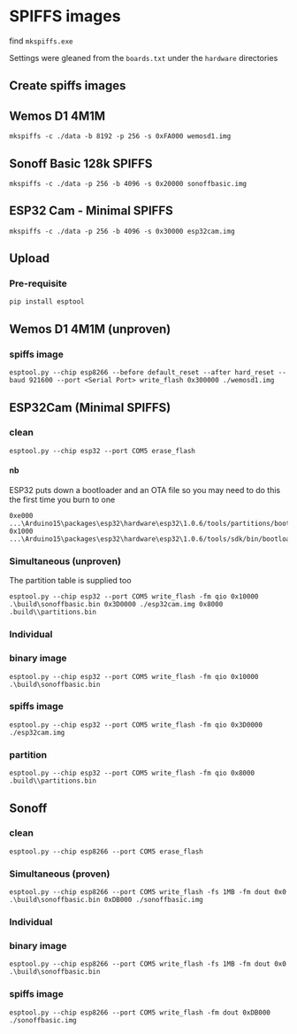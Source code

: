 # SPIFFS images

find `mkspiffs.exe`

Settings were gleaned from the `boards.txt` under the `hardware` directories

## Create spiffs images

## Wemos D1 4M1M
`mkspiffs -c ./data -b 8192 -p 256 -s 0xFA000 wemosd1.img`

## Sonoff Basic 128k SPIFFS
`mkspiffs -c ./data -p 256 -b 4096 -s 0x20000 sonoffbasic.img`

## ESP32 Cam - Minimal SPIFFS
`mkspiffs -c ./data -p 256 -b 4096 -s 0x30000 esp32cam.img`


## Upload 
### Pre-requisite
`pip install esptool`

## Wemos D1 4M1M (unproven)
### spiffs image
`esptool.py --chip esp8266 --before default_reset --after hard_reset --baud 921600 --port <Serial Port> write_flash 0x300000 ./wemosd1.img`

## ESP32Cam (Minimal SPIFFS)
### clean
`esptool.py --chip esp32 --port COM5 erase_flash`

#### nb
ESP32 puts down a bootloader and an OTA file so you may need to do this the first time you burn to one
```
0xe000 ...\Arduino15\packages\esp32\hardware\esp32\1.0.6/tools/partitions/boot_app0.bin 
0x1000 ...\Arduino15\packages\esp32\hardware\esp32\1.0.6/tools/sdk/bin/bootloader_qio_80m.bin 
```

### Simultaneous (unproven)
The partition table is supplied too
```
esptool.py --chip esp32 --port COM5 write_flash -fm qio 0x10000 .\build\sonoffbasic.bin 0x3D0000 ./esp32cam.img 0x8000 .build\\partitions.bin
```

### Individual
### binary image
`esptool.py --chip esp32 --port COM5 write_flash -fm qio 0x10000 .\build\sonoffbasic.bin`
### spiffs image
`esptool.py --chip esp32 --port COM5 write_flash -fm qio 0x3D0000 ./esp32cam.img`
### partition
`esptool.py --chip esp32 --port COM5 write_flash -fm qio 0x8000 .build\\partitions.bin`




## Sonoff 
### clean
`esptool.py --chip esp8266 --port COM5 erase_flash`
### Simultaneous (proven)
`esptool.py --chip esp8266 --port COM5 write_flash -fs 1MB -fm dout 0x0 .\build\sonoffbasic.bin 0xDB000 ./sonoffbasic.img`

### Individual
### binary image
`esptool.py --chip esp8266 --port COM5 write_flash -fs 1MB -fm dout 0x0 .\build\sonoffbasic.bin`
### spiffs image
`esptool.py --chip esp8266 --port COM5 write_flash -fm dout 0xDB000 ./sonoffbasic.img`

